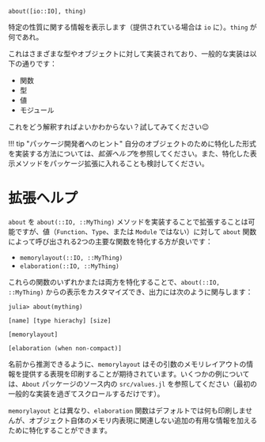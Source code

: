 ```
about([io::IO], thing)
```

特定の性質に関する情報を表示します（提供されている場合は `io` に）。`thing` が何であれ。

これはさまざまな型やオブジェクトに対して実装されており、一般的な実装は以下の通りです：

  * 関数
  * 型
  * 値
  * モジュール

これをどう解釈すればよいかわからない？試してみてください😉

!!! tip "パッケージ開発者へのヒント"
    自分のオブジェクトのために特化した形式を実装する方法については、*拡張ヘルプ*を参照してください。また、特化した表示メソッドをパッケージ拡張に入れることも検討してください。


# 拡張ヘルプ

`about` を `about(::IO, ::MyThing)` メソッドを実装することで拡張することは可能ですが、値（`Function`、`Type`、または `Module` ではない）に対して `about` 関数によって呼び出される2つの主要な関数を特化する方が良いです：

  * `memorylayout(::IO, ::MyThing)`
  * `elaboration(::IO, ::MyThing)`

これらの関数のいずれかまたは両方を特化することで、`about(::IO, ::MyThing)` からの表示をカスタマイズでき、出力には次のように関与します：

```julia-repl
julia> about(mything)

[name] [type hierachy] [size]

[memorylayout]

[elaboration (when non-compact)]
```

名前から推測できるように、`memorylayout` はその引数のメモリレイアウトの情報を提供する表現を印刷することが期待されています。いくつかの例については、`About` パッケージのソース内の `src/values.jl` を参照してください（最初の一般的な実装を過ぎてスクロールするだけです）。

`memorylayout` とは異なり、`elaboration` 関数はデフォルトでは何も印刷しませんが、オブジェクト自体のメモリ内表現に関連しない追加の有用な情報を加えるために特化することができます。
